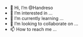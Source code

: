 - 👋 Hi, I’m @Handreso
- 👀 I’m interested in ...
- 🌱 I’m currently learning ...
- 💞️ I’m looking to collaborate on ...
- 📫 How to reach me ...

<!---
Handreso/Handreso is a ✨ special ✨ repository because its `README.md` (this file) appears on your GitHub profile.
You can click the Preview link to take a look at your changes.
--->
